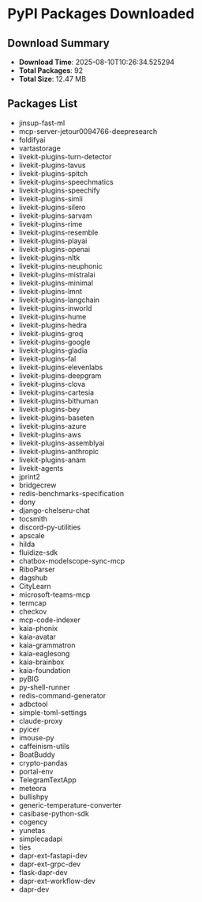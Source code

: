 # PyPI Packages Downloaded

## Download Summary
- **Download Time**: 2025-08-10T10:26:34.525294
- **Total Packages**: 92
- **Total Size**: 12.47 MB

## Packages List
- jinsup-fast-ml
- mcp-server-jetour0094766-deepresearch
- foldifyai
- vartastorage
- livekit-plugins-turn-detector
- livekit-plugins-tavus
- livekit-plugins-spitch
- livekit-plugins-speechmatics
- livekit-plugins-speechify
- livekit-plugins-simli
- livekit-plugins-silero
- livekit-plugins-sarvam
- livekit-plugins-rime
- livekit-plugins-resemble
- livekit-plugins-playai
- livekit-plugins-openai
- livekit-plugins-nltk
- livekit-plugins-neuphonic
- livekit-plugins-mistralai
- livekit-plugins-minimal
- livekit-plugins-lmnt
- livekit-plugins-langchain
- livekit-plugins-inworld
- livekit-plugins-hume
- livekit-plugins-hedra
- livekit-plugins-groq
- livekit-plugins-google
- livekit-plugins-gladia
- livekit-plugins-fal
- livekit-plugins-elevenlabs
- livekit-plugins-deepgram
- livekit-plugins-clova
- livekit-plugins-cartesia
- livekit-plugins-bithuman
- livekit-plugins-bey
- livekit-plugins-baseten
- livekit-plugins-azure
- livekit-plugins-aws
- livekit-plugins-assemblyai
- livekit-plugins-anthropic
- livekit-plugins-anam
- livekit-agents
- jprint2
- bridgecrew
- redis-benchmarks-specification
- dony
- django-chelseru-chat
- tocsmith
- discord-py-utilities
- apscale
- hilda
- fluidize-sdk
- chatbox-modelscope-sync-mcp
- RiboParser
- dagshub
- CityLearn
- microsoft-teams-mcp
- termcap
- checkov
- mcp-code-indexer
- kaia-phonix
- kaia-avatar
- kaia-grammatron
- kaia-eaglesong
- kaia-brainbox
- kaia-foundation
- pyBIG
- py-shell-runner
- redis-command-generator
- adbctool
- simple-toml-settings
- claude-proxy
- pyicer
- imouse-py
- caffeinism-utils
- BoatBuddy
- crypto-pandas
- portal-env
- TelegramTextApp
- meteora
- bullishpy
- generic-temperature-converter
- casibase-python-sdk
- cogency
- yunetas
- simplecadapi
- ties
- dapr-ext-fastapi-dev
- dapr-ext-grpc-dev
- flask-dapr-dev
- dapr-ext-workflow-dev
- dapr-dev
